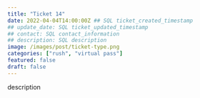 ```yaml
---
title: "Ticket 14"
date: 2022-04-04T14:00:00Z ## SQL ticket_created_timestamp
## update_date: SQL ticket_updated_timestamp
## contact: SQL contact_information
## description: SQL description
image: /images/post/ticket-type.png
categories: ["rush", "virtual pass"]
featured: false
draft: false
---
```


description
